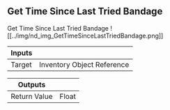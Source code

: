 ## Get Time Since Last Tried Bandage
Get Time Since Last Tried Bandage
![[../img/nd_img_GetTimeSinceLastTriedBandage.png]]

|Inputs||
|--|--|
| Target | Inventory Object Reference |

|Outputs||
|--|--|
| Return Value | Float |
